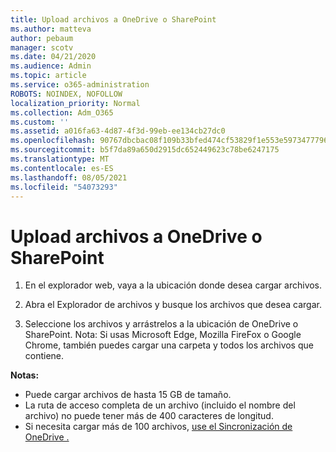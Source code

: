 ```yaml
---
title: Upload archivos a OneDrive o SharePoint
ms.author: matteva
author: pebaum
manager: scotv
ms.date: 04/21/2020
ms.audience: Admin
ms.topic: article
ms.service: o365-administration
ROBOTS: NOINDEX, NOFOLLOW
localization_priority: Normal
ms.collection: Adm_O365
ms.custom: ''
ms.assetid: a016fa63-4d87-4f3d-99eb-ee134cb27dc0
ms.openlocfilehash: 90767dbcbac08f109b33bfed474cf53829f1e553e5973477796b951acf5c8d28
ms.sourcegitcommit: b5f7da89a650d2915dc652449623c78be6247175
ms.translationtype: MT
ms.contentlocale: es-ES
ms.lasthandoff: 08/05/2021
ms.locfileid: "54073293"
---
```

# <a name="upload-files-to-onedrive-or-sharepoint"></a>Upload archivos a OneDrive o SharePoint

1. En el explorador web, vaya a la ubicación donde desea cargar archivos.
    
2. Abra el Explorador de archivos y busque los archivos que desea cargar.
    
3. Seleccione los archivos y arrástrelos a la ubicación de OneDrive o SharePoint. Nota: Si usas Microsoft Edge, Mozilla FireFox o Google Chrome, también puedes cargar una carpeta y todos los archivos que contiene.
    
**Notas:**
- Puede cargar archivos de hasta 15 GB de tamaño. 
- La ruta de acceso completa de un archivo (incluido el nombre del archivo) no puede tener más de 400 caracteres de longitud. 
- Si necesita cargar más de 100 archivos, [use el Sincronización de OneDrive .](https://go.microsoft.com/fwlink/?linkid=866427) 
  

